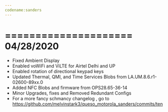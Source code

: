 ```yaml
---
codename:sanders
---
```


 =====================
    04/28/2020
 =====================

* Fixed Ambient Display
* Enabled voWiFi and ViLTE for Airtel Delhi and UP
* Enabled rotation of directional keypad keys
* Updated Thermal, QMI, and Time Services Blobs from LA.UM.8.6.r1-02600-89xx.0
* Added NFC Blobs and firmware from OPS28.65-36-14
* Minor Upgrades, fixes and Removed Redundant Configs
* For a more fancy schmancy changelog , go to https://github.com/melvinstark3/queso_motorola_sanders/commits/ten
